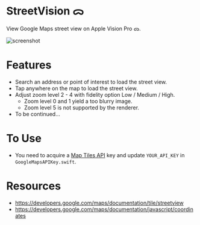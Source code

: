 # StreetVision ᯅ

View Google Maps street view on Apple Vision Pro ᯅ.

![screenshot](images/screenshot.png)

# Features

* Search an address or point of interest to load the street view.
* Tap anywhere on the map to load the street view.
* Adjust zoom level 2 - 4 with fidelity option Low / Medium / High.
	* Zoom level 0 and 1 yield a too blurry image.
	* Zoom level 5 is not supported by the renderer.
* To be continued...

# To Use

* You need to acquire a [Map Tiles API](https://developers.google.com/maps/documentation/tile/get-api-key) key and update `YOUR_API_KEY` in `GoogleMapsAPIKey.swift`.

# Resources

* https://developers.google.com/maps/documentation/tile/streetview
* https://developers.google.com/maps/documentation/javascript/coordinates